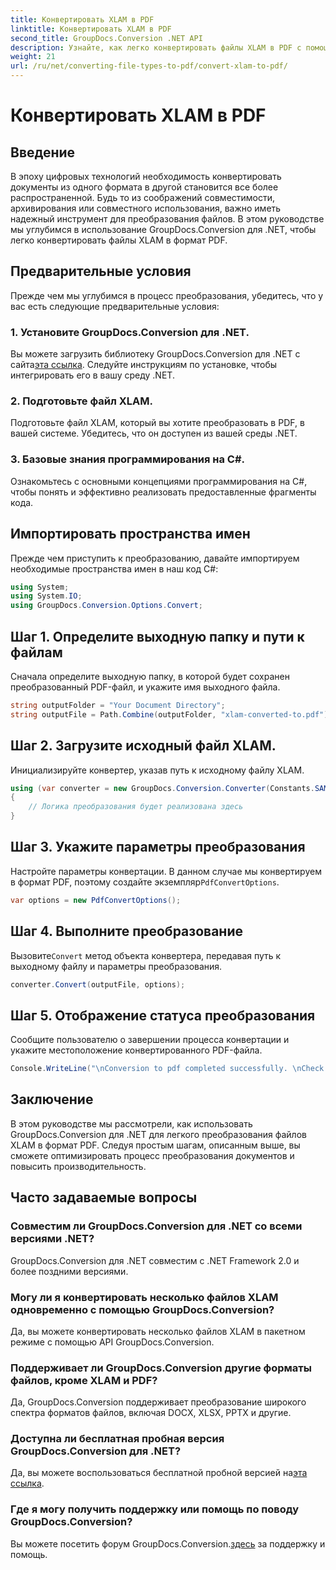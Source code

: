 ```yaml
---
title: Конвертировать XLAM в PDF
linktitle: Конвертировать XLAM в PDF
second_title: GroupDocs.Conversion .NET API
description: Узнайте, как легко конвертировать файлы XLAM в PDF с помощью GroupDocs.Conversion для .NET. Следуйте нашему пошаговому руководству для беспрепятственного преобразования документов.
weight: 21
url: /ru/net/converting-file-types-to-pdf/convert-xlam-to-pdf/
---
```


# Конвертировать XLAM в PDF

## Введение
В эпоху цифровых технологий необходимость конвертировать документы из одного формата в другой становится все более распространенной. Будь то из соображений совместимости, архивирования или совместного использования, важно иметь надежный инструмент для преобразования файлов. В этом руководстве мы углубимся в использование GroupDocs.Conversion для .NET, чтобы легко конвертировать файлы XLAM в формат PDF.
## Предварительные условия
Прежде чем мы углубимся в процесс преобразования, убедитесь, что у вас есть следующие предварительные условия:
### 1. Установите GroupDocs.Conversion для .NET.
 Вы можете загрузить библиотеку GroupDocs.Conversion для .NET с сайта[эта ссылка](https://releases.groupdocs.com/conversion/net/). Следуйте инструкциям по установке, чтобы интегрировать его в вашу среду .NET.
### 2. Подготовьте файл XLAM.
Подготовьте файл XLAM, который вы хотите преобразовать в PDF, в вашей системе. Убедитесь, что он доступен из вашей среды .NET.
### 3. Базовые знания программирования на C#.
Ознакомьтесь с основными концепциями программирования на C#, чтобы понять и эффективно реализовать предоставленные фрагменты кода.

## Импортировать пространства имен
Прежде чем приступить к преобразованию, давайте импортируем необходимые пространства имен в наш код C#:
```csharp
using System;
using System.IO;
using GroupDocs.Conversion.Options.Convert;
```

## Шаг 1. Определите выходную папку и пути к файлам
Сначала определите выходную папку, в которой будет сохранен преобразованный PDF-файл, и укажите имя выходного файла.
```csharp
string outputFolder = "Your Document Directory";
string outputFile = Path.Combine(outputFolder, "xlam-converted-to.pdf");
```
## Шаг 2. Загрузите исходный файл XLAM.
Инициализируйте конвертер, указав путь к исходному файлу XLAM.
```csharp
using (var converter = new GroupDocs.Conversion.Converter(Constants.SAMPLE_XLAM))
{
    // Логика преобразования будет реализована здесь
}
```
## Шаг 3. Укажите параметры преобразования
 Настройте параметры конвертации. В данном случае мы конвертируем в формат PDF, поэтому создайте экземпляр`PdfConvertOptions`.
```csharp
var options = new PdfConvertOptions();
```
## Шаг 4. Выполните преобразование
 Вызовите`Convert` метод объекта конвертера, передавая путь к выходному файлу и параметры преобразования.
```csharp
converter.Convert(outputFile, options);
```
## Шаг 5. Отображение статуса преобразования
Сообщите пользователю о завершении процесса конвертации и укажите местоположение конвертированного PDF-файла.
```csharp
Console.WriteLine("\nConversion to pdf completed successfully. \nCheck output in {0}", outputFolder);
```

## Заключение
В этом руководстве мы рассмотрели, как использовать GroupDocs.Conversion для .NET для легкого преобразования файлов XLAM в формат PDF. Следуя простым шагам, описанным выше, вы сможете оптимизировать процесс преобразования документов и повысить производительность.
## Часто задаваемые вопросы
### Совместим ли GroupDocs.Conversion для .NET со всеми версиями .NET?
GroupDocs.Conversion для .NET совместим с .NET Framework 2.0 и более поздними версиями.
### Могу ли я конвертировать несколько файлов XLAM одновременно с помощью GroupDocs.Conversion?
Да, вы можете конвертировать несколько файлов XLAM в пакетном режиме с помощью API GroupDocs.Conversion.
### Поддерживает ли GroupDocs.Conversion другие форматы файлов, кроме XLAM и PDF?
Да, GroupDocs.Conversion поддерживает преобразование широкого спектра форматов файлов, включая DOCX, XLSX, PPTX и другие.
### Доступна ли бесплатная пробная версия GroupDocs.Conversion для .NET?
 Да, вы можете воспользоваться бесплатной пробной версией на[эта ссылка](https://releases.groupdocs.com/).
### Где я могу получить поддержку или помощь по поводу GroupDocs.Conversion?
 Вы можете посетить форум GroupDocs.Conversion.[здесь](https://forum.groupdocs.com/c/conversion/11) за поддержку и помощь.